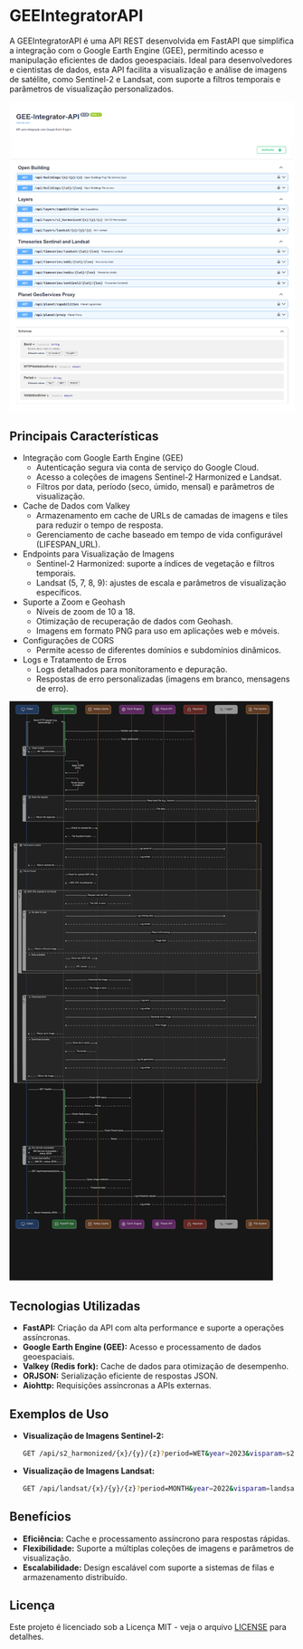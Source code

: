 # GEEIntegratorAPI

A GEEIntegratorAPI é uma API REST desenvolvida em FastAPI que simplifica a integração com o Google Earth Engine (GEE), permitindo acesso e manipulação eficientes de dados geoespaciais. Ideal para desenvolvedores e cientistas de dados, esta API facilita a visualização e análise de imagens de satélite, como Sentinel-2 e Landsat, com suporte a filtros temporais e parâmetros de visualização personalizados.

![openapi.png](data/openapi.png)

## Principais Características

* Integração com Google Earth Engine (GEE)
    * Autenticação segura via conta de serviço do Google Cloud.
    * Acesso a coleções de imagens Sentinel-2 Harmonized e Landsat.
    * Filtros por data, período (seco, úmido, mensal) e parâmetros de visualização.
* Cache de Dados com Valkey
    * Armazenamento em cache de URLs de camadas de imagens e tiles para reduzir o tempo de resposta.
    * Gerenciamento de cache baseado em tempo de vida configurável (LIFESPAN_URL).
* Endpoints para Visualização de Imagens
    * Sentinel-2 Harmonized: suporte a índices de vegetação e filtros temporais.
    * Landsat (5, 7, 8, 9): ajustes de escala e parâmetros de visualização específicos.
* Suporte a Zoom e Geohash
    * Níveis de zoom de 10 a 18.
    * Otimização de recuperação de dados com Geohash.
    * Imagens em formato PNG para uso em aplicações web e móveis.
* Configurações de CORS
    * Permite acesso de diferentes domínios e subdomínios dinâmicos.
* Logs e Tratamento de Erros
    * Logs detalhados para monitoramento e depuração.
    * Respostas de erro personalizadas (imagens em branco, mensagens de erro).


![flow.svg](data/flow.svg)

## Tecnologias Utilizadas

-   **FastAPI:** Criação da API com alta performance e suporte a operações assíncronas.
-   **Google Earth Engine (GEE):** Acesso e processamento de dados geoespaciais.
-   **Valkey (Redis fork):** Cache de dados para otimização de desempenho.
-   **ORJSON:** Serialização eficiente de respostas JSON.
-   **Aiohttp:** Requisições assíncronas a APIs externas.

## Exemplos de Uso

-   **Visualização de Imagens Sentinel-2:**

    ```bash
    GET /api/s2_harmonized/{x}/{y}/{z}?period=WET&year=2023&visparam=s2-red
    ```

-   **Visualização de Imagens Landsat:**

    ```bash
    GET /api/landsat/{x}/{y}/{z}?period=MONTH&year=2022&visparam=landsat-false&month=6
    ```

## Benefícios

-   **Eficiência:** Cache e processamento assíncrono para respostas rápidas.
-   **Flexibilidade:** Suporte a múltiplas coleções de imagens e parâmetros de visualização.
-   **Escalabilidade:** Design escalável com suporte a sistemas de filas e armazenamento distribuído.


## Licença

Este projeto é licenciado sob a Licença MIT - veja o arquivo [LICENSE](LICENSE) para detalhes.

